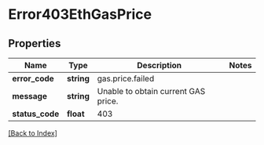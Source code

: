 # Error403EthGasPrice

## Properties

Name | Type | Description | Notes
------------ | ------------- | ------------- | -------------
**error_code** | **string** | gas.price.failed |
**message** | **string** | Unable to obtain current GAS price. |
**status_code** | **float** | 403 |

[[Back to Index]](../index.md)
